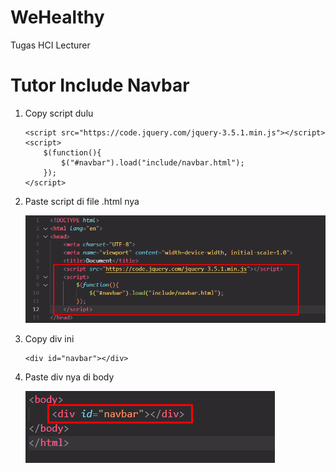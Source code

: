 # WeHealthy
 Tugas HCI Lecturer


# Tutor Include Navbar

1.  Copy script dulu
    ```
    <script src="https://code.jquery.com/jquery-3.5.1.min.js"></script>
    <script>
        $(function(){
            $("#navbar").load("include/navbar.html"); 
        });
    </script>
    ```

2. Paste script di file .html nya
   
   ![Alt text](image.png)

4. Copy div ini 
   ```
   <div id="navbar"></div>
   ```
 
5. Paste div nya di body
   
   ![Alt text](image-1.png)

